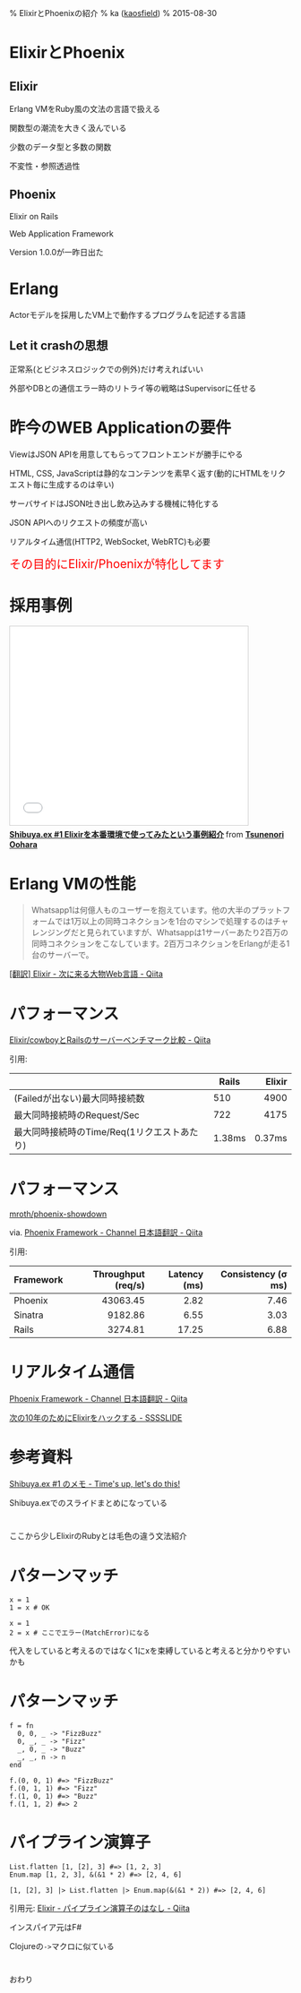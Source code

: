 % ElixirとPhoenixの紹介
% ka ([kaosfield](http://www.kaosfield.net))
% 2015-08-30

# ElixirとPhoenix

## Elixir

Erlang VMをRuby風の文法の言語で扱える

関数型の潮流を大きく汲んでいる

少数のデータ型と多数の関数

不変性・参照透過性

## Phoenix

Elixir on Rails

Web Application Framework

Version 1.0.0が一昨日出た

# Erlang

Actorモデルを採用したVM上で動作するプログラムを記述する言語

## **Let it crash**の思想

正常系(とビジネスロジックでの例外)だけ考えればいい

外部やDBとの通信エラー時のリトライ等の戦略はSupervisorに任せる

# 昨今のWEB Applicationの要件

ViewはJSON APIを用意してもらってフロントエンドが勝手にやる

HTML, CSS, JavaScriptは静的なコンテンツを素早く返す(動的にHTMLをリクエスト毎に生成するのは辛い)

サーバサイドはJSON吐き出し飲み込みする機械に特化する

JSON APIへのリクエストの頻度が高い

リアルタイム通信(HTTP2, WebSocket, WebRTC)も必要

<div class="incremental">
<span style="font-size:150%;color:red">その目的にElixir/Phoenixが特化してます</span>
</div>

# 採用事例

<iframe src="//www.slideshare.net/slideshow/embed_code/key/EmUX8O7KV4448z" width="425" height="355" frameborder="0" marginwidth="0" marginheight="0" scrolling="no" style="border:1px solid #CCC; border-width:1px; margin-bottom:5px; max-width: 100%;" allowfullscreen> </iframe> <div style="margin-bottom:5px"> <strong> <a href="//www.slideshare.net/ohr486/shibuyaex-1-elixir" title="Shibuya.ex #1 Elixirを本番環境で使ってみたという事例紹介" target="_blank">Shibuya.ex #1 Elixirを本番環境で使ってみたという事例紹介</a> </strong> from <strong><a href="//www.slideshare.net/ohr486" target="_blank">Tsunenori Oohara</a></strong> </div>

# Erlang VMの性能

> Whatsapp1は何億人ものユーザーを抱えています。他の大半のプラットフォームでは1万以上の同時コネクションを1台のマシンで処理するのはチャレンジングだと見られていますが、Whatsappは1サーバーあたり2百万の同時コネクションをこなしています。2百万コネクションをErlangが走る1台のサーバーで。

[[翻訳] Elixir - 次に来る大物Web言語 - Qiita](http://qiita.com/HirofumiTamori/items/0dfdbada30c7d8f183fd)

# パフォーマンス

[Elixir/cowboyとRailsのサーバーベンチマーク比較 - Qiita](http://qiita.com/ohr486/items/a6bf071f1fe26f5108ab)

引用:

|   |Rails|Elixir|
|:--|-----|-----:|
|(Failedが出ない)最大同時接続数|510|4900|
|最大同時接続時のRequest/Sec|722|4175|
|最大同時接続時のTime/Req(1リクエストあたり)|1.38ms|0.37ms|

# パフォーマンス

[mroth/phoenix-showdown](https://github.com/mroth/phoenix-showdown#comparative-benchmark-numbers)

via. [Phoenix Framework - Channel 日本語翻訳 - Qiita](http://qiita.com/niku/items/e846c4cbb9f1d15830cc)

引用:

| Framework      | Throughput (req/s) | Latency (ms) | Consistency (σ ms) |
| :------------- | -----------------: | -----------: | -----------------: |
| Phoenix        |          43063.45  |        2.82  |              7.46  |
| Sinatra        |           9182.86  |        6.55  |              3.03  |
| Rails          |           3274.81  |       17.25  |              6.88  |

# リアルタイム通信

[Phoenix Framework - Channel 日本語翻訳 - Qiita](http://qiita.com/niku/items/e846c4cbb9f1d15830cc)

[次の10年のためにElixirをハックする - SSSSLIDE](http://sssslide.com/speakerdeck.com/mizchi/ci-false10nian-falsetamenielixirwohatukusuru)

# 参考資料

[Shibuya.ex #1 のメモ - Time's up, let's do this!](http://shishi.hatenablog.jp/entry/2015/08/25/213432)

Shibuya.exでのスライドまとめになっている

#

ここから少しElixirのRubyとは毛色の違う文法紹介

# パターンマッチ

```
x = 1
1 = x # OK
```

```
x = 1
2 = x # ここでエラー(MatchError)になる
```

代入をしていると考えるのではなく1にxを束縛していると考えると分かりやすいかも

# パターンマッチ

```
f = fn
  0, 0, _ -> "FizzBuzz"
  0, _, _ -> "Fizz"
  _, 0, _ -> "Buzz"
  _, _, n -> n
end

f.(0, 0, 1) #=> "FizzBuzz"
f.(0, 1, 1) #=> "Fizz"
f.(1, 0, 1) #=> "Buzz"
f.(1, 1, 2) #=> 2
```

# パイプライン演算子

```
List.flatten [1, [2], 3] #=> [1, 2, 3]
Enum.map [1, 2, 3], &(&1 * 2) #=> [2, 4, 6]

[1, [2], 3] |> List.flatten |> Enum.map(&(&1 * 2)) #=> [2, 4, 6]
```

引用元: [Elixir - パイプライン演算子のはなし - Qiita](http://qiita.com/mururu/items/c6181a4e64dc182f9ad9)

インスパイア元はF#

Clojureの`->`マクロに似ている

#

おわり
